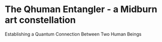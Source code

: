 # The Qhuman Entangler - a Midburn art constellation
Establishing a Quantum Connection Between Two Human Beings
